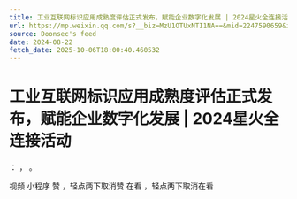 ```yaml
---
title: 工业互联网标识应用成熟度评估正式发布，赋能企业数字化发展 | 2024星火全连接活动
url: https://mp.weixin.qq.com/s?__biz=MzU1OTUxNTI1NA==&mid=2247590659&idx=1&sn=c73198325fe2090877072543ef12cbfc
source: Doonsec's feed
date: 2024-08-22
fetch_date: 2025-10-06T18:00:40.460532
---
```


# 工业互联网标识应用成熟度评估正式发布，赋能企业数字化发展 | 2024星火全连接活动

：
，
。

视频
小程序
赞
，轻点两下取消赞
在看
，轻点两下取消在看